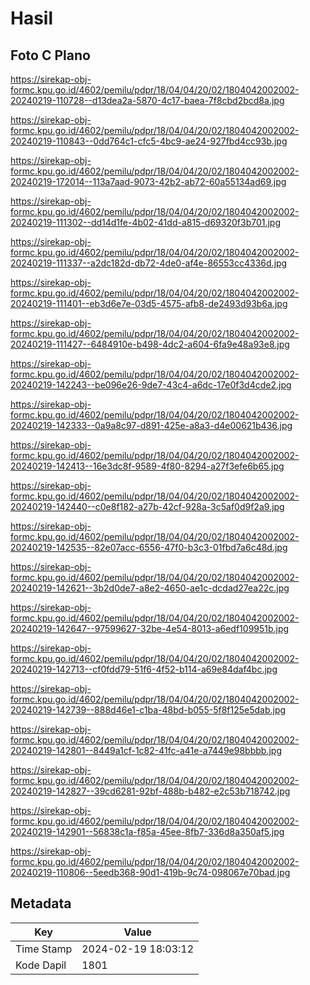# Hasil

## Foto C Plano

https://sirekap-obj-formc.kpu.go.id/4602/pemilu/pdpr/18/04/04/20/02/1804042002002-20240219-110728--d13dea2a-5870-4c17-baea-7f8cbd2bcd8a.jpg

https://sirekap-obj-formc.kpu.go.id/4602/pemilu/pdpr/18/04/04/20/02/1804042002002-20240219-110843--0dd764c1-cfc5-4bc9-ae24-927fbd4cc93b.jpg

https://sirekap-obj-formc.kpu.go.id/4602/pemilu/pdpr/18/04/04/20/02/1804042002002-20240219-172014--113a7aad-9073-42b2-ab72-60a55134ad69.jpg

https://sirekap-obj-formc.kpu.go.id/4602/pemilu/pdpr/18/04/04/20/02/1804042002002-20240219-111302--dd14d1fe-4b02-41dd-a815-d69320f3b701.jpg

https://sirekap-obj-formc.kpu.go.id/4602/pemilu/pdpr/18/04/04/20/02/1804042002002-20240219-111337--a2dc182d-db72-4de0-af4e-86553cc4336d.jpg

https://sirekap-obj-formc.kpu.go.id/4602/pemilu/pdpr/18/04/04/20/02/1804042002002-20240219-111401--eb3d6e7e-03d5-4575-afb8-de2493d93b6a.jpg

https://sirekap-obj-formc.kpu.go.id/4602/pemilu/pdpr/18/04/04/20/02/1804042002002-20240219-111427--6484910e-b498-4dc2-a604-6fa9e48a93e8.jpg

https://sirekap-obj-formc.kpu.go.id/4602/pemilu/pdpr/18/04/04/20/02/1804042002002-20240219-142243--be096e26-9de7-43c4-a6dc-17e0f3d4cde2.jpg

https://sirekap-obj-formc.kpu.go.id/4602/pemilu/pdpr/18/04/04/20/02/1804042002002-20240219-142333--0a9a8c97-d891-425e-a8a3-d4e00621b436.jpg

https://sirekap-obj-formc.kpu.go.id/4602/pemilu/pdpr/18/04/04/20/02/1804042002002-20240219-142413--16e3dc8f-9589-4f80-8294-a27f3efe6b65.jpg

https://sirekap-obj-formc.kpu.go.id/4602/pemilu/pdpr/18/04/04/20/02/1804042002002-20240219-142440--c0e8f182-a27b-42cf-928a-3c5af0d9f2a9.jpg

https://sirekap-obj-formc.kpu.go.id/4602/pemilu/pdpr/18/04/04/20/02/1804042002002-20240219-142535--82e07acc-6556-47f0-b3c3-01fbd7a6c48d.jpg

https://sirekap-obj-formc.kpu.go.id/4602/pemilu/pdpr/18/04/04/20/02/1804042002002-20240219-142621--3b2d0de7-a8e2-4650-ae1c-dcdad27ea22c.jpg

https://sirekap-obj-formc.kpu.go.id/4602/pemilu/pdpr/18/04/04/20/02/1804042002002-20240219-142647--97599627-32be-4e54-8013-a6edf109951b.jpg

https://sirekap-obj-formc.kpu.go.id/4602/pemilu/pdpr/18/04/04/20/02/1804042002002-20240219-142713--cf0fdd79-51f6-4f52-b114-a69e84daf4bc.jpg

https://sirekap-obj-formc.kpu.go.id/4602/pemilu/pdpr/18/04/04/20/02/1804042002002-20240219-142739--888d46e1-c1ba-48bd-b055-5f8f125e5dab.jpg

https://sirekap-obj-formc.kpu.go.id/4602/pemilu/pdpr/18/04/04/20/02/1804042002002-20240219-142801--8449a1cf-1c82-41fc-a41e-a7449e98bbbb.jpg

https://sirekap-obj-formc.kpu.go.id/4602/pemilu/pdpr/18/04/04/20/02/1804042002002-20240219-142827--39cd6281-92bf-488b-b482-e2c53b718742.jpg

https://sirekap-obj-formc.kpu.go.id/4602/pemilu/pdpr/18/04/04/20/02/1804042002002-20240219-142901--56838c1a-f85a-45ee-8fb7-336d8a350af5.jpg

https://sirekap-obj-formc.kpu.go.id/4602/pemilu/pdpr/18/04/04/20/02/1804042002002-20240219-110806--5eedb368-90d1-419b-9c74-098067e70bad.jpg


## Metadata

| Key        | Value               |
| ---------- | ------------------- |
| Time Stamp | 2024-02-19 18:03:12 |
| Kode Dapil | 1801                |



